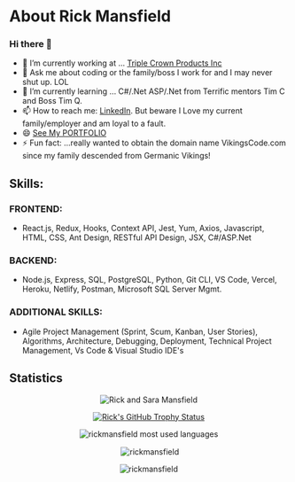 # About Rick Mansfield
### Hi there 👋

<!--
**rickmansfield/rickmansfield** is a ✨ _special_ ✨ repository because its `README.md` (this file) appears on your GitHub profile.

Here are some ideas to get you started:
- 🌱 I’m currently learning ...
- 👯 I’m looking to collaborate on ...
- 🤔 I’m looking for help with ...
- 😄 Pronouns: ...
- 💬 Ask me about ...
- 📫 How to reach me: ... [Resume](https://resume.creddle.io/resume/4uxc0m7zngm) or
- ⚡ Fun fact: ...
update the readme using https://github.com/ryo-ma/github-profile-trophy
-->

- 🔭 I’m currently working at ... [Triple Crown Products Inc](https://triplecrownproducts.com/)
- 💬 Ask me about coding or the family/boss I work for and I may never shut up. LOL
- 🌱 I’m currently learning ... C#/.Net ASP/.Net from Terrific mentors Tim C and Boss Tim Q. 
- 📫 How to reach me:  [LinkedIn](https://www.linkedin.com/in/peacefulrick/). But beware I Love my current family/employer and am loyal to a fault. 
- 😄 [See My PORTFOLIO](https://mansfield-port-v3.netlify.app/)
- ⚡ Fun fact: ...really wanted to obtain the domain name VikingsCode.com since my family descended from Germanic Vikings!

## Skills:
### FRONTEND: 
- React.js, Redux, Hooks, Context API, Jest, Yum, Axios, Javascript, HTML, CSS, Ant Design, RESTful API Design, JSX, C#/ASP.Net
### BACKEND:
- Node.js, Express, SQL, PostgreSQL, Python, Git CLI, VS Code, Vercel, Heroku, Netlify, Postman, Microsoft SQL Server Mgmt. 
### ADDITIONAL SKILLS:
- Agile Project Management (Sprint, Scum, Kanban, User Stories), Algorithms, Architecture, Debugging, Deployment, Technical Project Management, Vs Code & Visual Studio IDE's


## Statistics
<p align="center"><img align="center" src="https://buff.ly/3tgWzbQ" alt="Rick and Sara Mansfield" /></p>
<p align="center"> <a href="https://github.com/ryo-ma/github-profile-trophy"><img src="https://github-profile-trophy.vercel.app/?username=rickmansfield&theme=darkhub&row=2&column=3" alt="Rick's GitHub Trophy Status"/></a></p>
<p align="center" ><img src="https://github-readme-stats.vercel.app/api/top-langs?username=rickmansfield&show_icons=true&locale=en&layout=compact" alt="rickmansfield most used languages" /></p>
<p align="center">&nbsp;<img align="center" src="https://github-readme-stats.vercel.app/api?username=rickmansfield&show_icons=true&locale=en" alt="rickmansfield" /></p>
<p align="center"><img align="center" src="https://github-readme-streak-stats.herokuapp.com/?user=rickmansfield&" alt="rickmansfield" /></p>
